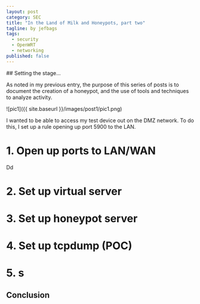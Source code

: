```yaml
---
layout: post
category: SEC
title: "In the Land of Milk and Honeypots, part two"
tagline: by jefbags
tags: 
  - security
  - OpenWRT
  - networking
published: false
---
```


<p />
## Setting the stage...

As noted in my previous entry, the purpose of this series of posts is to document the creation of a honeypot, and the use of tools and techniques to analyze activity.  



<!--more-->


![pic1]({{ site.baseurl }}/images/post1/pic1.png)

I wanted to be able to access my test device out on the DMZ network.  To do this, I set up a rule opening up port 5900 to the LAN.

# 1.  Open up ports to LAN/WAN
Dd

# 2.  Set up virtual server

# 3.  Set up honeypot server

# 4.  Set up tcpdump (POC)

# 5.  s
 



## Conclusion

